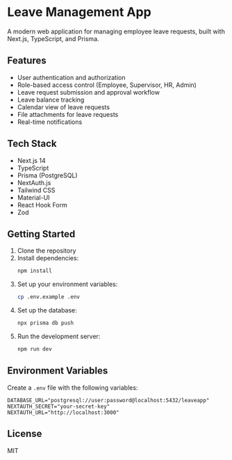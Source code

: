 # Leave Management App

A modern web application for managing employee leave requests, built with Next.js, TypeScript, and Prisma.

## Features

- User authentication and authorization
- Role-based access control (Employee, Supervisor, HR, Admin)
- Leave request submission and approval workflow
- Leave balance tracking
- Calendar view of leave requests
- File attachments for leave requests
- Real-time notifications

## Tech Stack

- Next.js 14
- TypeScript
- Prisma (PostgreSQL)
- NextAuth.js
- Tailwind CSS
- Material-UI
- React Hook Form
- Zod

## Getting Started

1. Clone the repository
2. Install dependencies:
   ```bash
   npm install
   ```
3. Set up your environment variables:
   ```bash
   cp .env.example .env
   ```
4. Set up the database:
   ```bash
   npx prisma db push
   ```
5. Run the development server:
   ```bash
   npm run dev
   ```

## Environment Variables

Create a `.env` file with the following variables:

```env
DATABASE_URL="postgresql://user:password@localhost:5432/leaveapp"
NEXTAUTH_SECRET="your-secret-key"
NEXTAUTH_URL="http://localhost:3000"
```

## License

MIT 

